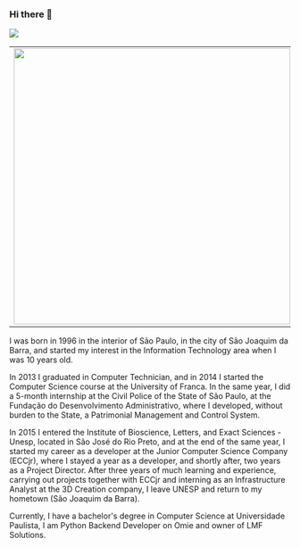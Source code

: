 ### Hi there 👋

<a href="https://www.linkedin.com/in/leonardomarcao/">
 <img src="https://img.shields.io/badge/linkedin-%230077B5.svg?&style=for-the-badge&logo=linkedin&logoColor=white" />
</a>

<center>
  <table>
    <tr>
      <td><img width="495px" align="left" src="https://github-readme-stats-three-puce-ricardo.vercel.app/api?username=leonardomarcao&theme=default&count_private=true" /></td>
      <td><img width="400px" align="left" src="https://github-readme-stats.vercel.app/api/top-langs/?username=leonardomarcao&langs_count=8&hide=java,html,vue&layout=compact" /></td>
    </tr>
  </table>
</center>

I was born in 1996 in the interior of São Paulo, in the city of São Joaquim da Barra, and started my interest in the Information Technology area when I was 10 years old.

In 2013 I graduated in Computer Technician, and in 2014 I started the Computer Science course at the University of Franca. In the same year, I did a 5-month internship at the Civil Police of the State of São Paulo, at the Fundação do Desenvolvimento Administrativo, where I developed, without burden to the State, a Patrimonial Management and Control System.

In 2015 I entered the Institute of Bioscience, Letters, and Exact Sciences - Unesp, located in São José do Rio Preto, and at the end of the same year, I started my career as a developer at the Junior Computer Science Company (ECCjr), where I stayed a year as a developer, and shortly after, two years as a Project Director. After three years of much learning and experience, carrying out projects together with ECCjr and interning as an Infrastructure Analyst at the 3D Creation company, I leave UNESP and return to my hometown (São Joaquim da Barra).

Currently, I have a bachelor's degree in Computer Science at Universidade Paulista, I am Python Backend Developer on Omie and owner of LMF Solutions.
